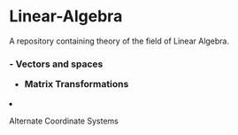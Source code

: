 # Linear-Algebra
A repository containing theory of the field of Linear Algebra.

<h3>
- Vectors and spaces

- Matrix Transformations</h3>

- Alternate Coordinate Systems</h3>
